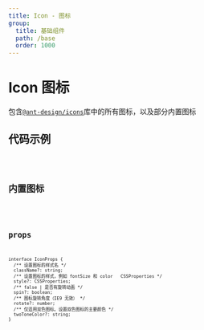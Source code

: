 ```yaml
---
title: Icon - 图标
group:
  title: 基础组件
  path: /base
  order: 1000
---
```


<!-- 样式 -->

# Icon 图标

包含[`@ant-design/icons`](https://ant.design/components/icon-cn)库中的所有图标，以及部分内置图标

## 代码示例

<code src="./icon-demo.tsx"/>

## 内置图标

<code src="./icon-demo3.tsx" inline />

## props

```tsx | pure
interface IconProps {
  /** 设置图标的样式名 */
  className?: string;
  /** 设置图标的样式，例如 fontSize 和 color	CSSProperties */
  style?: CSSProperties;
  /** false | 是否有旋转动画 */
  spin?: boolean;
  /** 图标旋转角度（IE9 无效） */
  rotate?: number;
  /** 仅适用双色图标。设置双色图标的主要颜色 */
  twoToneColor?: string;
}
```
